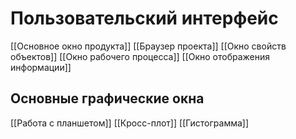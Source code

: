 # Пользовательский интерфейс

[[Основное окно продукта]]
[[Браузер проекта]]
[[Окно свойств объектов]]
[[Окно рабочего процесса]]
[[Окно отображения информации]]

## Основные графические окна
[[Работа с планшетом]]
[[Кросс-плот]]
[[Гистограмма]]
